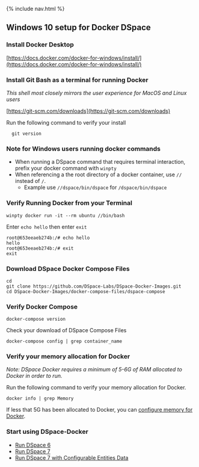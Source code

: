 {% include nav.html %}
## Windows 10 setup for Docker DSpace

### Install Docker Desktop

[https://docs.docker.com/docker-for-windows/install/](https://docs.docker.com/docker-for-windows/install/)

### Install Git Bash as a terminal for running Docker
_This shell most closely mirrors the user experience for MacOS and Linux users_

[https://git-scm.com/downloads](https://git-scm.com/downloads)

Run the following command to verify your install
```shell
  git version
```

### Note for Windows users running docker commands

- When running a DSpace command that requires terminal interaction, prefix your docker command with `winpty`
- When referencing a the root directory of a docker container, use `//` instead of `/`.  
  - Example use `//dspace/bin/dspace` for `/dspace/bin/dspace`

### Verify Running Docker from your Terminal

```shell
winpty docker run -it --rm ubuntu //bin/bash
```

Enter `echo hello` then enter `exit`

```
root@653eeaeb274b:/# echo hello
hello
root@653eeaeb274b:/# exit
exit
```

### Download DSpace Docker Compose Files

```shell
cd
git clone https://github.com/DSpace-Labs/DSpace-Docker-Images.git
cd DSpace-Docker-Images/docker-compose-files/dspace-compose
```

### Verify Docker Compose

```
docker-compose version
```

Check your download of DSpace Compose Files

```
docker-compose config | grep container_name
```

### Verify your memory allocation for Docker

_Note: DSpace Docker requires a minimum of 5-6G of RAM allocated to Docker in order to run._  

Run the following command to verify your memory allocation for Docker.

`docker info | grep Memory`

If less that 5G has been allocated to Docker, you can [configure memory for Docker](setup.Memory.md).

### Start using DSpace-Docker

- [Run DSpace 6](run.DSpace6.md)
- [Run DSpace 7](run.DSpace7.md)
- [Run DSpace 7 with Configurable Entities Data](run.DSpace7Entities.md)

